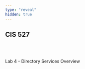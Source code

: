 ```yaml
---
type: "reveal"
hidden: true
---
```

<section>
	<h2>CIS 527</h2><br><br><p>Lab 4 - Directory Services Overview</p>
</section>
